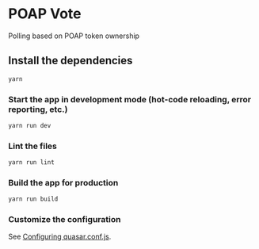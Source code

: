 # POAP Vote

Polling based on POAP token ownership

## Install the dependencies

```bash
yarn
```

### Start the app in development mode (hot-code reloading, error reporting, etc.)

```bash
yarn run dev
```

### Lint the files

```bash
yarn run lint
```

### Build the app for production

```bash
yarn run build
```

### Customize the configuration

See [Configuring quasar.conf.js](https://quasar.dev/quasar-cli/quasar-conf-js).
